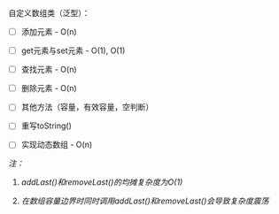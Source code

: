 自定义数组类（泛型）：

* [ ] 添加元素 - O(n)
* [ ] get元素与set元素 - O(1), O(1)  
* [ ] 查找元素 - O(n)
* [ ] 删除元素 - O(n)
* [ ] 其他方法（容量，有效容量，空判断）  
* [ ] 重写toString()
* [ ]  实现动态数组 - O(n)



*注：*

1. *addLast()和removeLast()的均摊复杂度为O(1)*

2. *在数组容量边界时同时调用addLast()和removeLast()会导致复杂度震荡*